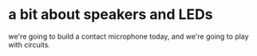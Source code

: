 # a bit about speakers and LEDs

we're going to build a contact microphone today, and we're going to play with circuits.
